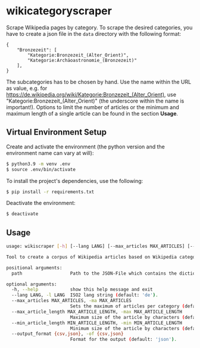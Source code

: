 # wikicategoryscraper

Scrape Wikipedia pages by category. To scrape the desired categories, you have to create a json file in the `data` directory with the following format:

```
{
    "Bronzezeit": [
        "Kategorie:Bronzezeit_(Alter_Orient)",
        "Kategorie:Archäoastronomie_(Bronzezeit)"
    ],
}
```

The subcategories has to be chosen by hand. Use the name within the URL as value, e.g. for https://de.wikipedia.org/wiki/Kategorie:Bronzezeit_(Alter_Orient), use "Kategorie:Bronzezeit_(Alter_Orient)" (the underscore within the name is important!). Options to limit the number of articles or the minimum and maximum length of a single article can be found in the section **Usage**.

## Virtual Environment Setup

Create and activate the environment (the python version and the environment name can vary at will):

```sh
$ python3.9 -m venv .env
$ source .env/bin/activate
```

To install the project's dependencies, use the following:

```sh
$ pip install -r requirements.txt
```

Deactivate the environment:

```sh
$ deactivate
```

## Usage

```sh
usage: wikiscraper [-h] [--lang LANG] [--max_articles MAX_ARTICLES] [--max_article_length MAX_ARTICLE_LENGTH] [--min_article_length MIN_ARTICLE_LENGTH] [--output_format {csv,json}] path

Tool to create a corpus of Wikipedia articles based on Wikipedia categories.

positional arguments:
  path                  Path to the JSON-File which contains the dictionary of the Wikipedia categories.

optional arguments:
  -h, --help            show this help message and exit
  --lang LANG, -l LANG  ISO2 lang string (default: 'de').
  --max_articles MAX_ARTICLES, -ma MAX_ARTICLES
                        Sets the maximum of articles per category (default: 1000).
  --max_article_length MAX_ARTICLE_LENGTH, -max MAX_ARTICLE_LENGTH
                        Maximum size of the article by characters (default: 10000).
  --min_article_length MIN_ARTICLE_LENGTH, -min MIN_ARTICLE_LENGTH
                        Minimum size of the article by characters (default: 0).
  --output_format {csv,json}, -of {csv,json}
                        Format for the output (default: 'json').
```
